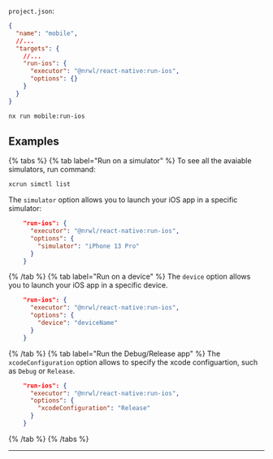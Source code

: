 `project.json`:

```json
{
  "name": "mobile",
  //...
  "targets": {
    //...
    "run-ios": {
      "executor": "@nrwl/react-native:run-ios",
      "options": {}
    }
  }
}
```

```bash
nx run mobile:run-ios
```

## Examples

{% tabs %}
{% tab label="Run on a simulator" %}
To see all the avaiable simulators, run command:

```bash
xcrun simctl list
```

The `simulator` option allows you to launch your iOS app in a specific simulator:

```json
    "run-ios": {
      "executor": "@nrwl/react-native:run-ios",
      "options": {
        "simulator": "iPhone 13 Pro"
      }
    }
```

{% /tab %}
{% tab label="Run on a device" %}
The `device` option allows you to launch your iOS app in a specific device.

```json
    "run-ios": {
      "executor": "@nrwl/react-native:run-ios",
      "options": {
        "device": "deviceName"
      }
    }
```

{% /tab %}
{% tab label="Run the Debug/Release app" %}
The `xcodeConfiguration` option allows to specify the xcode configuartion, such as `Debug` or `Release`.

```json
    "run-ios": {
      "executor": "@nrwl/react-native:run-ios",
      "options": {
        "xcodeConfiguration": "Release"
      }
    }
```

{% /tab %}
{% /tabs %}

---
